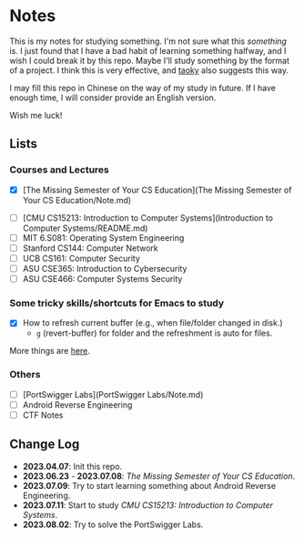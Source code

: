 # Notes

This is my notes for studying something. I'm not sure what this *something* is. I just found that I have a bad habit of learning something halfway, and I wish I could break it by this repo. Maybe I'll study something by the format of a project. I think this is very effective, and [taoky](https://github.com/taoky) also suggests this way.

I may fill this repo in Chinese on the way of my study in future. If I have enough time, I will consider provide an English version.

Wish me luck!

## Lists

### Courses and Lectures

+ [x] [The Missing Semester of Your CS Education](The Missing Semester of Your CS Education/Note.md)
- [ ] [CMU CS15213: Introduction to Computer Systems](Introduction to Computer Systems/README.md)
- [ ] MIT 6.S081: Operating System Engineering
- [ ] Stanford CS144: Computer Network
- [ ] UCB CS161: Computer Security
- [ ] ASU CSE365: Introduction to Cybersecurity
- [ ] ASU CSE466: Computer Systems Security

### Some tricky skills/shortcuts for Emacs to study

- [x] How to refresh current buffer (e.g., when file/folder changed in disk.)
  - `g` (revert-buffer) for folder and the refreshment is auto for files.

More things are [here](https://github.com/MirageTurtle/dotfiles).

### Others

- [ ] [PortSwigger Labs](PortSwigger Labs/Note.md)
- [ ] Android Reverse Engineering
- [ ] CTF Notes

## Change Log

+ **2023.04.07**: Init this repo.
+ **2023.06.23** - **2023.07.08**: *The Missing Semester of Your CS Education*.
+ **2023.07.09**: Try to start learning something about Android Reverse Engineering.
+ **2023.07.11**: Start to study *CMU CS15213: Introduction to Computer Systems*.
+ **2023.08.02**: Try to solve the PortSwigger Labs.
